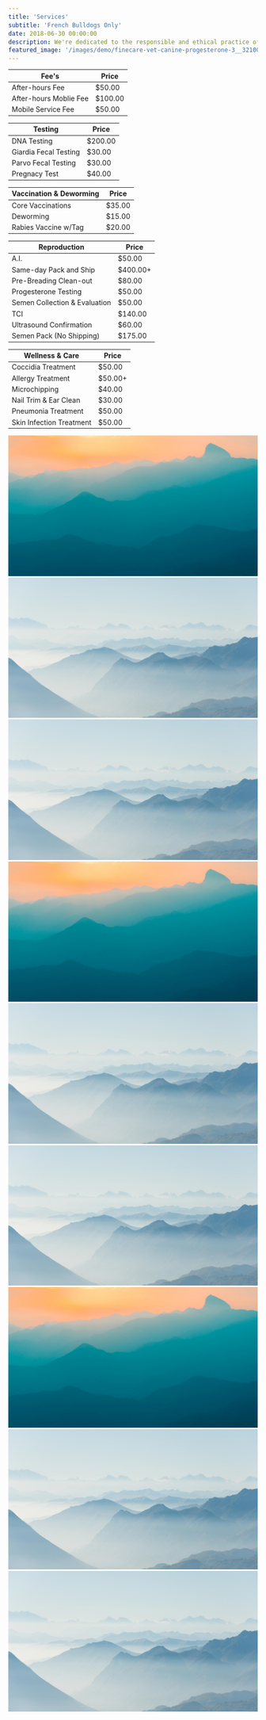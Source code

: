 ```yaml
---
title: 'Services'
subtitle: 'French Bulldogs Only'
date: 2018-06-30 00:00:00
description: We're dedicated to the responsible and ethical practice of dog breeding, committed to fostering healthy, happy, and loving canine companions. Our comprehensive range of services ensures that every step of the breeding journey is guided by the utmost care and expertise.
featured_image: '/images/demo/finecare-vet-canine-progesterone-3__32100.jpg'
---
```


| Fee's                         | Price   |
|-------------------------------|---------|
| After-hours Fee               | $50.00  |
| After-hours Moblie Fee        | $100.00 |
| Mobile Service Fee            | $50.00  |


| Testing                       | Price   |
|-------------------------------|---------|
| DNA Testing                   | $200.00 |
| Giardia Fecal Testing         | $30.00  |
| Parvo Fecal Testing           | $30.00  |
| Pregnacy Test  		| $40.00  |


| Vaccination & Deworming       | Price  |
|-------------------------------|--------|
| Core Vaccinations             | $35.00 |
| Deworming                     | $15.00 |
| Rabies Vaccine w/Tag          | $20.00 |


| Reproduction                  | Price    |
|-------------------------------|----------|
| A.I.		                | $50.00   |
| Same-day Pack and Ship        | $400.00+ |
| Pre-Breading Clean-out        | $80.00   |
| Progesterone Testing		| $50.00   |
| Semen Collection & Evaluation | $50.00   |
| TCI		                | $140.00  |
| Ultrasound Confirmation       | $60.00   |
| Semen Pack (No Shipping)      | $175.00  |

| Wellness & Care               | Price   |
|-------------------------------|---------|
| Coccidia Treatment            | $50.00  |
| Allergy Treatment             | $50.00+ |
| Microchipping                 | $40.00  |
| Nail Trim & Ear Clean		| $30.00  |
| Pneumonia Treatment           | $50.00  |
| Skin Infection Treatment      | $50.00  |

<div class="gallery" data-columns="1">
	<img src="/images/demo/demo-landscape.jpg">
	<img src="/images/demo/demo-landscape-2.jpg">
	<img src="/images/demo/demo-landscape-2.jpg">
	<img src="/images/demo/demo-landscape.jpg">
	<img src="/images/demo/demo-landscape-2.jpg">
	<img src="/images/demo/demo-landscape-2.jpg">
	<img src="/images/demo/demo-landscape.jpg">
	<img src="/images/demo/demo-landscape-2.jpg">
	<img src="/images/demo/demo-landscape-2.jpg">
</div>
